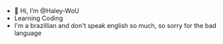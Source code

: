 - 👋 Hi, I’m @Haley-WoU
- Learning Coding
- I'm a brazillian and don't speak english so much, so sorry for the bad language
